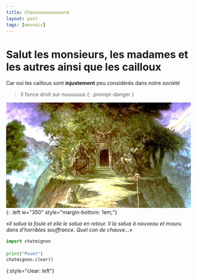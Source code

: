 ```yaml
---
title: Chaussuuuuuuuuure
layout: post
tags: [mauvais]
---
```


# Salut les monsieurs, les madames et les autres ainsi que les cailloux

Car oui les cailloux sont __injustement__ peu considérés dans notre _société_

> Il fonce droit sur nouuuuus
{: .prompt-danger }


![Barbares](/assets/barbarians.jpg){: .left w="350" style="margin-bottom: 1em;"}


«_Il salua la foule et elle le salua en retour. Il la salua à nouveau et mouru dans d'horribles souffrance. Quel con de chauve..._»


```python
import chatmignon

print("Pouet")
chatmignon.clear()
```
{:style="clear: left"}